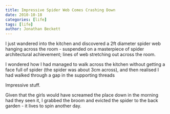 ```yaml
---
title: Impressive Spider Web Comes Crashing Down
date: 2010-10-18
categories: [life]
tags: [life]
author: Jonathan Beckett
---
```


I just wandered into the kitchen and discovered a 2ft diameter spider web hanging across the room - suspended on a masterpiece of spider architectural achievement; lines of web stretching out across the room.

I wondered how I had managed to walk across the kitchen without getting a face full of spider (the spider was about 3cm across), and then realised I had walked through a gap in the supporting threads

Impressive stuff.

Given that the girls would have screamed the place down in the morning had they seen it, I grabbed the broom and evicted the spider to the back garden - it lives to spin another day.